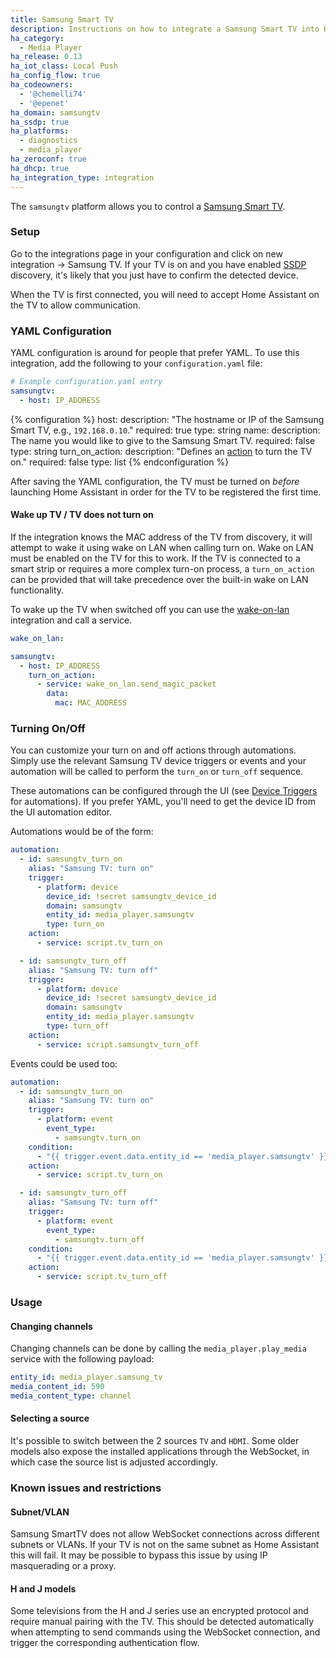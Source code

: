 ```yaml
---
title: Samsung Smart TV
description: Instructions on how to integrate a Samsung Smart TV into Home Assistant.
ha_category:
  - Media Player
ha_release: 0.13
ha_iot_class: Local Push
ha_config_flow: true
ha_codeowners:
  - '@chemelli74'
  - '@epenet'
ha_domain: samsungtv
ha_ssdp: true
ha_platforms:
  - diagnostics
  - media_player
ha_zeroconf: true
ha_dhcp: true
ha_integration_type: integration
---
```


The `samsungtv` platform allows you to control a [Samsung Smart TV](https://www.samsung.com/uk/tvs/all-tvs/).

### Setup

Go to the integrations page in your configuration and click on new integration -> Samsung TV.
If your TV is on and you have enabled [SSDP](/integrations/ssdp) discovery, it's likely that you just have to confirm the detected device.

When the TV is first connected, you will need to accept Home Assistant on the TV to allow communication.

### YAML Configuration

YAML configuration is around for people that prefer YAML.
To use this integration, add the following to your `configuration.yaml` file:

```yaml
# Example configuration.yaml entry
samsungtv:
  - host: IP_ADDRESS
```

{% configuration %}
host:
  description: "The hostname or IP of the Samsung Smart TV, e.g., `192.168.0.10`."
  required: true
  type: string
name:
  description: The name you would like to give to the Samsung Smart TV.
  required: false
  type: string
turn_on_action:
  description: "Defines an [action](/docs/automation/action/) to turn the TV on."
  required: false
  type: list
{% endconfiguration %}

After saving the YAML configuration, the TV must be turned on _before_ launching Home Assistant in order for the TV to be registered the first time.

#### Wake up TV / TV does not turn on

If the integration knows the MAC address of the TV from discovery, it will attempt to wake it using wake on LAN when calling turn on. Wake on LAN must be enabled on the TV for this to work. If the TV is connected to a smart strip or requires a more complex turn-on process, a `turn_on_action` can be provided that will take precedence over the built-in wake on LAN functionality.

To wake up the TV when switched off you can use the [wake-on-lan](/integrations/wake_on_lan/) integration and call a service.

```yaml
wake_on_lan:

samsungtv:
  - host: IP_ADDRESS
    turn_on_action:
      - service: wake_on_lan.send_magic_packet
        data:
          mac: MAC_ADDRESS
```

### Turning On/Off

You can customize your turn on and off actions through automations. Simply use the relevant Samsung TV device triggers or events and your automation will be called to perform the `turn_on` or `turn_off` sequence.

These automations can be configured through the UI (see [Device Triggers](/docs/automation/trigger/#device-triggers) for automations).  If you prefer YAML, you'll need to get the device ID from the UI automation editor.

Automations would be of the form:

```yaml
automation:
  - id: samsungtv_turn_on
    alias: "Samsung TV: turn on"
    trigger:
      - platform: device
        device_id: !secret samsungtv_device_id
        domain: samsungtv
        entity_id: media_player.samsungtv
        type: turn_on
    action:
      - service: script.tv_turn_on

  - id: samsungtv_turn_off
    alias: "Samsung TV: turn off"
    trigger:
      - platform: device
        device_id: !secret samsungtv_device_id
        domain: samsungtv
        entity_id: media_player.samsungtv
        type: turn_off
    action:
      - service: script.samsungtv_turn_off
```

Events could be used too:

```yaml
automation:
  - id: samsungtv_turn_on
    alias: "Samsung TV: turn on"
    trigger:
      - platform: event
        event_type:
          - samsungtv.turn_on
    condition:
      - "{{ trigger.event.data.entity_id == 'media_player.samsungtv' }}"
    action:
      - service: script.tv_turn_on

  - id: samsungtv_turn_off
    alias: "Samsung TV: turn off"
    trigger:
      - platform: event
        event_type:
          - samsungtv.turn_off
    condition:
      - "{{ trigger.event.data.entity_id == 'media_player.samsungtv' }}"
    action:
      - service: script.tv_turn_off
```

### Usage

#### Changing channels

Changing channels can be done by calling the `media_player.play_media` service
with the following payload:

```yaml
entity_id: media_player.samsung_tv
media_content_id: 590
media_content_type: channel
```

#### Selecting a source

It's possible to switch between the 2 sources `TV` and `HDMI`.
Some older models also expose the installed applications through the WebSocket, in which case the source list is adjusted accordingly.

### Known issues and restrictions

#### Subnet/VLAN

Samsung SmartTV does not allow WebSocket connections across different subnets or VLANs. If your TV is not on the same subnet as Home Assistant this will fail.
It may be possible to bypass this issue by using IP masquerading or a proxy.

#### H and J models

Some televisions from the H and J series use an encrypted protocol and require manual pairing with the TV. This should be detected automatically when attempting to send commands using the WebSocket connection, and trigger the corresponding authentication flow.
